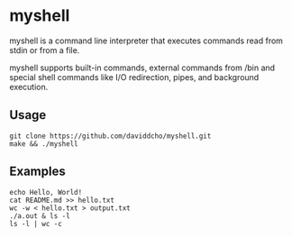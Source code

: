 # myshell
myshell is a command line interpreter that executes commands read from stdin or from a file.

myshell supports built-in commands, external commands from /bin and special shell commands like I/O redirection, pipes, and background execution.
## Usage
```
git clone https://github.com/daviddcho/myshell.git
make && ./myshell
```
## Examples
```
echo Hello, World!
cat README.md >> hello.txt
wc -w < hello.txt > output.txt
./a.out & ls -l 
ls -l | wc -c
